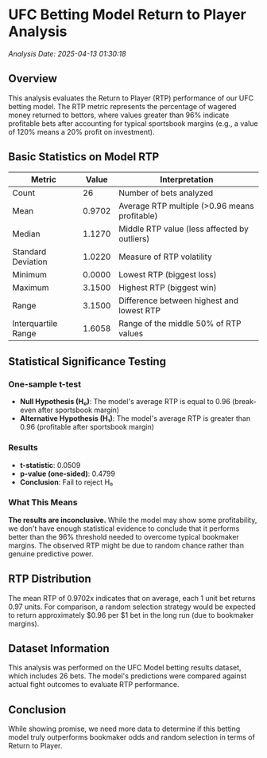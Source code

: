 # UFC Betting Model Return to Player Analysis

*Analysis Date: 2025-04-13 01:30:18*

## Overview
This analysis evaluates the Return to Player (RTP) performance of our UFC betting model. The RTP metric represents the percentage of wagered money returned to bettors, where values greater than 96% indicate profitable bets after accounting for typical sportsbook margins (e.g., a value of 120% means a 20% profit on investment).

## Basic Statistics on Model RTP

| Metric | Value | Interpretation |
|--------|-------|----------------|
| Count | 26 | Number of bets analyzed |
| Mean | 0.9702 | Average RTP multiple (>0.96 means profitable) |
| Median | 1.1270 | Middle RTP value (less affected by outliers) |
| Standard Deviation | 1.0220 | Measure of RTP volatility |
| Minimum | 0.0000 | Lowest RTP (biggest loss) |
| Maximum | 3.1500 | Highest RTP (biggest win) |
| Range | 3.1500 | Difference between highest and lowest RTP |
| Interquartile Range | 1.6058 | Range of the middle 50% of RTP values |

## Statistical Significance Testing

### One-sample t-test
- **Null Hypothesis (H₀)**: The model's average RTP is equal to 0.96 (break-even after sportsbook margin)
- **Alternative Hypothesis (H₁)**: The model's average RTP is greater than 0.96 (profitable after sportsbook margin)

### Results
- **t-statistic**: 0.0509
- **p-value (one-sided)**: 0.4799
- **Conclusion**: Fail to reject H₀

### What This Means
**The results are inconclusive.** While the model may show some profitability, we don't have enough statistical evidence to conclude that it performs better than the 96% threshold needed to overcome typical bookmaker margins. The observed RTP might be due to random chance rather than genuine predictive power.

## RTP Distribution
The mean RTP of 0.9702x indicates that on average, each 1 unit bet returns 0.97 units. For comparison, a random selection strategy would be expected to return approximately $0.96 per $1 bet in the long run (due to bookmaker margins).

## Dataset Information
This analysis was performed on the UFC Model betting results dataset, which includes 26 bets. The model's predictions were compared against actual fight outcomes to evaluate RTP performance.

## Conclusion
While showing promise, we need more data to determine if this betting model truly outperforms bookmaker odds and random selection in terms of Return to Player.